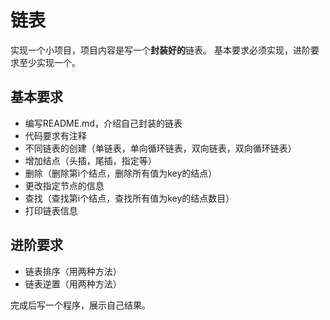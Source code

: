 #  链表
实现一个小项目，项目内容是写一个**封装好的**链表。
基本要求必须实现，进阶要求至少实现一个。
## 基本要求
* 编写README.md，介绍自己封装的链表
* 代码要求有注释
* 不同链表的创建（单链表，单向循环链表，双向链表，双向循环链表）
* 增加结点（头插，尾插，指定等）
* 删除（删除第i个结点，删除所有值为key的结点）
* 更改指定节点的信息
* 查找（查找第i个结点，查找所有值为key的结点数目）
* 打印链表信息
##  进阶要求
* 链表排序（用两种方法）
* 链表逆置（用两种方法）

完成后写一个程序，展示自己结果。

